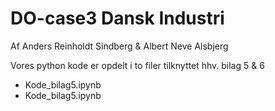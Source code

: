 # DO-case3 Dansk Industri 
 
 Af Anders Reinholdt Sindberg & Albert Neve Alsbjerg


Vores python kode er opdelt i to filer tilknyttet hhv. bilag 5 & 6
- Kode_bilag5.ipynb
- Kode_bilag5.ipynb
